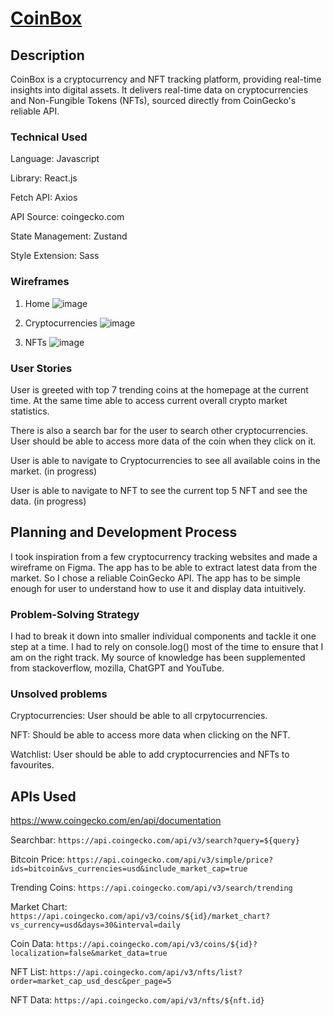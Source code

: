 # [CoinBox](https://coinbox-gamma.vercel.app/)

## Description
CoinBox is a cryptocurrency and NFT tracking platform, providing real-time insights into digital assets. It delivers real-time data on cryptocurrencies and Non-Fungible Tokens (NFTs), sourced directly from CoinGecko's reliable API.

### Technical Used
Language: Javascript 

Library: React.js

Fetch API: Axios

API Source: coingecko.com

State Management: Zustand 

Style Extension: Sass 

### Wireframes
1. Home
![image](https://github.com/khidhirakmal/seif-13-project-2/assets/125201926/50035710-df52-42e8-963d-a8ff2b4d59af)

2. Cryptocurrencies
![image](https://github.com/khidhirakmal/seif-13-project-2/assets/125201926/eb9796d1-7968-4df2-9f3d-f282230674dd)

3. NFTs
![image](https://github.com/khidhirakmal/seif-13-project-2/assets/125201926/52aceacd-0a1d-422c-b533-219520e19fe4)

### User Stories
User is greeted with top 7 trending coins at the homepage at the current time. 
At the same time able to access current overall crypto market statistics.

There is also a search bar for the user to search other cryptocurrencies. User should be able to access more data
of the coin when they click on it. 

User is able to navigate to Cryptocurrencies to see all available coins in the market. (in progress)

User is able to navigate to NFT to see the current top 5 NFT and see the data. (in progress) 

## Planning and Development Process
I took inspiration from a few cryptocurrency tracking websites and made a wireframe on Figma. The app has to be able to extract latest data from the market. So I chose a reliable CoinGecko API. The app has to be simple enough for user to understand how to use it and display data intuitively.

### Problem-Solving Strategy
I had to break it down into smaller individual components and tackle it one step at a time. I had to rely on console.log() most of 
the time to ensure that I am on the right track. My source of knowledge has been supplemented from stackoverflow, mozilla, ChatGPT and YouTube. 

### Unsolved problems
Cryptocurrencies: User should be able to all crpytocurrencies.

NFT: Should be able to access more data when clicking on the NFT.

Watchlist: User should be able to add cryptocurrencies and NFTs to favourites.

## APIs Used
https://www.coingecko.com/en/api/documentation

Searchbar: `https://api.coingecko.com/api/v3/search?query=${query}`

Bitcoin Price: `https://api.coingecko.com/api/v3/simple/price?ids=bitcoin&vs_currencies=usd&include_market_cap=true`

Trending Coins: `https://api.coingecko.com/api/v3/search/trending`

Market Chart: `https://api.coingecko.com/api/v3/coins/${id}/market_chart?vs_currency=usd&days=30&interval=daily`

Coin Data: `https://api.coingecko.com/api/v3/coins/${id}?localization=false&market_data=true`

NFT List: `https://api.coingecko.com/api/v3/nfts/list?order=market_cap_usd_desc&per_page=5`

NFT Data: `https://api.coingecko.com/api/v3/nfts/${nft.id}`
